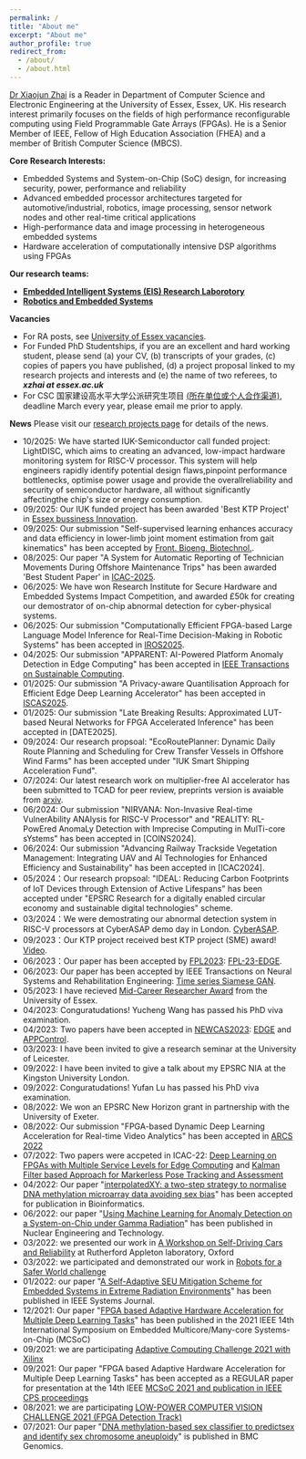 ```yaml
---
permalink: /
title: "About me"
excerpt: "About me"
author_profile: true
redirect_from: 
  - /about/
  - /about.html
---
```


[Dr Xiaojun Zhai](https://www.essex.ac.uk/people/zhaix77307/xiaojun-zhai) is a Reader in Department of Computer Science and Electronic Engineering at the University of Essex, Essex, UK. His research interest primarily focuses on the fields of high performance reconfigurable computing using Field Programmable Gate Arrays (FPGAs). He is a Senior Member of IEEE, Fellow of High Education Association (FHEA) and a  member of British Computer Science (MBCS).  

**Core Research Interests:**
- Embedded Systems and System-on-Chip (SoC) design, for increasing security, power, performance and reliability
- Advanced embedded processor architectures targeted for automotive/industrial, robotics, image processing, sensor network nodes and other real-time critical applications
- High-performance data and image processing in heterogeneous embedded systems
- Hardware acceleration of computationally intensive DSP algorithms using FPGAs

**Our research teams:**
- [**Embedded Intelligent Systems (EIS) Research Laborotory**](https://eis.essex.ac.uk/)
- [**Robotics and Embedded Systems**](https://www.essex.ac.uk/departments/computer-science-and-electronic-engineering/research/robotics-and-embedded-systems)

**Vacancies**
- For RA posts, see [University of Essex vacancies](https://www1.essex.ac.uk/vacancies/categories.aspx?jobtype=education).
- For Funded PhD Studentships, if you are an excellent and hard working student, please send (a) your CV, (b) transcripts of your grades, (c) copies of papers you have published, (d) a project proposal linked to my research projects and interests and (e) the name of two referees, to ***xzhai at essex.ac.uk***
- For CSC 国家建设高水平大学公派研究生项目 [(所在单位或个人合作渠道)](https://bg.csc.edu.cn/DownLoad.aspx?PROJECTCODE=200001), deadline March every year, please email me prior to apply.

**News**
Please visit our [research projects page](https://balancezhai.github.io/portfolio/) for details of the news.
- 10/2025: We have started IUK-Semiconductor call funded project: LightDISC, which aims to creating an advanced, low-impact hardware monitoring system for RISC-V processor. This system will help engineers rapidly identify potential design flaws,pinpoint performance bottlenecks, optimise power usage and provide the overallreliability and security of semiconductor hardware, all without significantly affectingthe chip's size or energy consumption.
- 09/2025: Our IUK funded project has been awarded 'Best KTP Project' in [Essex bussiness Innovation](https://www.youtube.com/watch?v=A7VVBkERM9k). 
- 09/2025: Our submission "Self-supervised learning enhances accuracy and data efficiency in lower-limb joint moment estimation from gait kinematics" has been accepted by [Front. Bioeng. Biotechnol.](https://doi.org/10.3389/fbioe.2025.1633513).
- 08/2025: Our paper "A System for Automatic Reporting of Technician Movements During Offshore Maintenance Trips" has been awarded 'Best Student Paper' in [ICAC-2025](10.1109/ICAC65379.2025.11196197).
- 06/2025: We have won Research Institute for Secure Hardware and Embedded Systems Impact Competition, and awarded £50k for creating our demostrator of on-chip abnormal detection for cyber-physical systems.
- 06/2025: Our submission "Computationally Efficient FPGA-based Large Language Model Inference for Real-Time Decision-Making in Robotic Systems" has been accepted in [IROS2025](https://github.com/balancezhai/balancezhai.github.io/blob/master/files/IROS.pdf).
- 04/2025: Our submission "APPARENT: AI-Powered Platform Anomaly Detection in Edge Computing" has been accepted in [IEEE Transactions on Sustainable Computing](https://ieeexplore.ieee.org/abstract/document/10971245).
- 01/2025: Our submission "A Privacy-aware Quantilisation Approach for Efficient Edge Deep Learning Accelerator" has been accepted in [ISCAS2025](https://2025.ieee-iscas.org/). 
- 01/2025: Our submission "Late Breaking Results: Approximated LUT-based Neural Networks for FPGA Accelerated Inference" has been accepted in [DATE2025]. 
- 09/2024: Our research propsoal: "EcoRoutePlanner: Dynamic Daily Route Planning and Scheduling for Crew Transfer Vessels in Offshore Wind Farms" has been accepted under "IUK Smart Shipping Acceleration Fund". 
- 07/2024: Our latest research work on multiplier-free AI accelerator has been submitted to TCAD for peer review, preprints version is avaiable from [arxiv](https://arxiv.org/abs/2407.02362). 
- 06/2024: Our submission "NIRVANA: Non-Invasive Real-time VulnerAbility ANAlysis for RISC-V Processor" and "REALITY: RL-PowEred AnomaLy Detection with Imprecise Computing in MulTi-core sYstems" has been accepted in [COINS2024].
- 06/2024: Our submission "Advancing Railway Trackside Vegetation Management: Integrating UAV and AI Technologies for Enhanced Efficiency and Sustainability" has been accepted in [ICAC2024].
- 05/2024：Our research propsoal: "IDEAL: Reducing Carbon Footprints of IoT Devices through Extension of Active Lifespans" has been accepted under "EPSRC Research for a digitally enabled circular economy and sustainable digital technologies" scheme.  
- 03/2024：We were demostrating our abnormal detection system in RISC-V processors at CyberASAP demo day in London. [CyberASAP](https://iuk.ktn-uk.org/projects/cyberasap/forensic/). 
- 09/2023：Our KTP project received best KTP project (SME) award! [Video](https://www.youtube.com/watch?v=24D1I9gpp2Y).
- 06/2023：Our paper has been accepted by [FPL2023](https://2023.fpl.org/): [FPL-23-EDGE](https://github.com/balancezhai/balancezhai.github.io/blob/master/files/FPL-23.pdf).
- 06/2023: Our paper has been accepted by IEEE Transactions on Neural Systems and Rehabilitation Engineering: [Time series Siamese GAN](https://ieeexplore.ieee.org/abstract/document/10144395).
- 05/2023: I have recieved [Mid-Career Researcher Award](https://www.flickr.com/photos/universityofessex/52941669942/in/album-72177720308730872/) from the University of Essex.
- 04/2023: Conguratudations! Yucheng Wang has passed his PhD viva examination. 
- 04/2023: Two papers have been accepted in [NEWCAS2023](https://2023.ieee-newcas.org/): [EDGE](https://github.com/balancezhai/balancezhai.github.io/blob/master/files/NEWCAS-23-EDGE.pdf) and [APPControl](https://github.com/balancezhai/balancezhai.github.io/blob/master/files/NEWCAS-23-APPControl.pdf).
- 03/2023: I have been invited to give a research seminar at the University of Leicester.
- 09/2022: I have been invited to give a talk about my EPSRC NIA at the Kingston University London.
- 09/2022: Conguratudations! Yufan Lu has passed his PhD viva examination. 
- 08/2022: We won an EPSRC New Horizon grant in partnership with the University of Exeter.
- 08/2022: Our submission "FPGA-based Dynamic Deep Learning Acceleration for Real-time Video Analytics" has been accepted in [ARCS 2022](https://github.com/balancezhai/balancezhai.github.io/blob/master/files/ARCS_Lu.pdf)
- 07/2022: Two papers were accpeted in ICAC-22: [Deep Learning on FPGAs with Multiple Service Levels for Edge Computing](https://github.com/balancezhai/balancezhai.github.io/blob/master/files/ICAC_Cong.pdf) and [Kalman Filter based Approach for Markerless Pose Tracking and Assessment](https://github.com/balancezhai/balancezhai.github.io/blob/master/files/ICAC_Zhu.pdf)
- 04/2022: Our paper "[interpolatedXY: a two-step strategy to normalise DNA methylation microarray data avoiding sex bias](https://www.biorxiv.org/content/10.1101/2021.09.30.462546v1)" has been accepted for publication in Bioinformatics.
- 06/2022: our paper "[Using Machine Learning for Anomaly Detection on a System-on-Chip under Gamma Radiation](https://www.sciencedirect.com/science/article/pii/S1738573322003102)" has been published in Nuclear Engineering and Technology.
- 03/2022: we presented our work in [A Workshop on Self-Driving Cars and Reliability](https://www.isis.stfc.ac.uk/Pages/Workshop%20Programme%202022.pdf) at Rutherford Appleton laboratory, Oxford
- 03/2022: we participated and demonstrated our work in [Robots for a Safer World challenge](https://www.ukri.org/what-we-offer/our-main-funds/industrial-strategy-challenge-fund/future-of-mobility/robots-for-a-safer-world-challenge/) 
- 01/2022: our paper "[A Self-Adaptive SEU Mitigation Scheme for Embedded Systems in Extreme Radiation Environments](https://ieeexplore.ieee.org/abstract/document/9695516/)" has been published in IEEE Systems Journal.
- 12/2021: Our paper "[FPGA based Adaptive Hardware Acceleration for Multiple Deep Learning Tasks](https://ieeexplore.ieee.org/abstract/document/9691938/)" has been published in the 2021 IEEE 14th International Symposium on Embedded Multicore/Many-core Systems-on-Chip (MCSoC)
- 09/2021: we are participating [Adaptive Computing Challenge 2021 with Xilinx](https://www.hackster.io/contests/xilinxadaptivecomputing2021) 
- 09/2021: Our paper "FPGA based Adaptive Hardware Acceleration for Multiple Deep Learning Tasks" has been accepted as a REGULAR paper for presentation at the 14th IEEE [MCSoC 2021 and publication in IEEE CPS proceedings](https://www.mcsoc-forum.org/)
- 08/2021: we are participating [LOW-POWER COMPUTER VISION CHALLENGE 2021 (FPGA Detection Track)](https://lpcv.ai/2021LPCVC/fpga-track)
- 07/2021: Our paper "[DNA methylation-based sex classifier to predictsex and identify sex chromosome aneuploidy](http://repository.essex.ac.uk/30400/)" is published in BMC Genomics.


